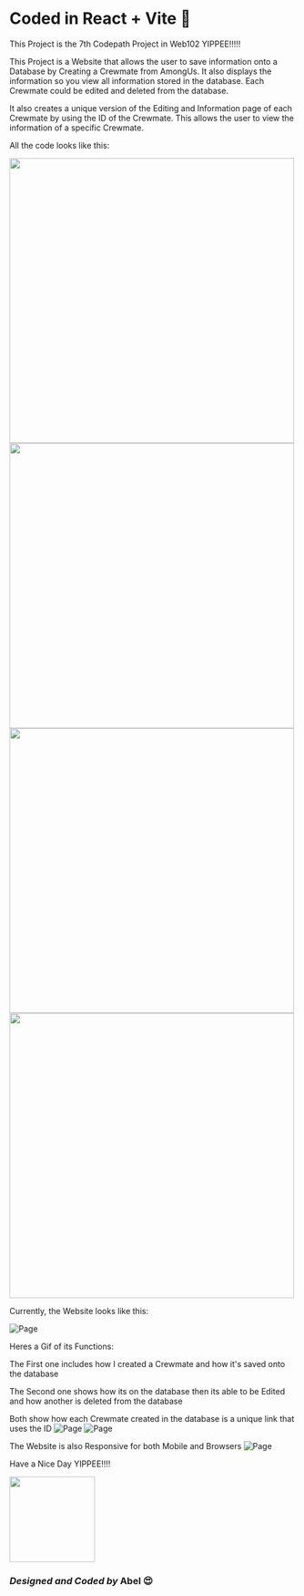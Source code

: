 # Coded in React + Vite 🤩

This Project is the 7th Codepath Project in Web102 YIPPEE!!!!!

This Project is a Website that allows the user to save information onto a Database by Creating a Crewmate from AmongUs. It also displays the information so you view all information stored in the database. Each Crewmate could be edited and deleted from the database.

It also creates a unique version of the Editing and Information page of each Crewmate by using the ID of the Crewmate. This allows the user to view the information of a specific Crewmate.

All the code looks like this:

<img src="https://github.com/abledaniel/Web102Project7/blob/master/src/assets/crewmatecode.png" width="500">
<img src="https://github.com/abledaniel/Web102Project7/blob/master/src/assets/createcode.png" width="500">
<img src="https://github.com/abledaniel/Web102Project7/blob/master/src/assets/gallerycode.png" width="500">
<img src="https://github.com/abledaniel/Web102Project7/blob/master/src/assets/pagecode.png" width="500">

Currently, the Website looks like this:

![Page](https://github.com/abledaniel/Web102Project7/blob/master/src/assets/website.png)


Heres a Gif of its Functions:

The First one includes how I created a Crewmate and how it's saved onto the database

The Second one shows how its on the database then its able to be Edited and how another is deleted from the database

Both show how each Crewmate created in the database is a unique link that uses the ID
![Page](https://github.com/abledaniel/Web102Project7/blob/master/src/assets/creategif.gif)
![Page](https://github.com/abledaniel/Web102Project7/blob/master/src/assets/editgif.gif)

The Website is also Responsive for both Mobile and Browsers
![Page](https://github.com/abledaniel/Web102Project7/blob/master/src/assets/responsivegif.gif)


Have a Nice Day YIPPEE!!!!

<img src="https://github.com/abledaniel/Web102Project3/blob/master/src/assets/yippee.gif" width="150">


 
                               
### *Designed and Coded by* **Abel 😍**
